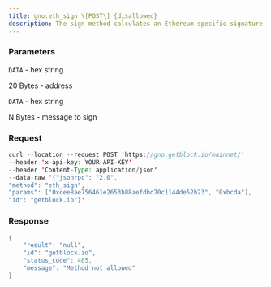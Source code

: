 ```yaml
---
title: gno:eth_sign \[POST\] {disallowed}
description: The sign method calculates an Ethereum specific signature withsign(keccak256(\x19Ethereum Signed Message\n + len(message) +message))).
---
```


### Parameters


`DATA` - hex string

20 Bytes - address

`DATA` - hex string

N Bytes - message to sign

### Request

``` java
curl --location --request POST 'https://gno.getblock.io/mainnet/' 
--header 'x-api-key: YOUR-API-KEY' 
--header 'Content-Type: application/json' 
--data-raw '{"jsonrpc": "2.0",
"method": "eth_sign",
"params": ["0xcee8ae756461e2653b88aefdbd70c1144de52b23", "0xbcda"],
"id": "getblock.io"}'
```

###  Response

``` java
{
    "result": "null",
    "id": "getblock.io",
    "status_code": 405,
    "message": "Method not allowed"
}
```

